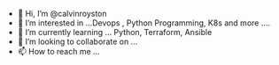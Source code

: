 - 👋 Hi, I’m @calvinroyston
- 👀 I’m interested in ...Devops , Python Programming, K8s and more ....
- 🌱 I’m currently learning ... Python, Terraform, Ansible
- 💞️ I’m looking to collaborate on ...
- 📫 How to reach me ...

<!---
calvinroyston/calvinroyston is a ✨ special ✨ repository because its `README.md` (this file) appears on your GitHub profile.
You can click the Preview link to take a look at your changes.
--->
